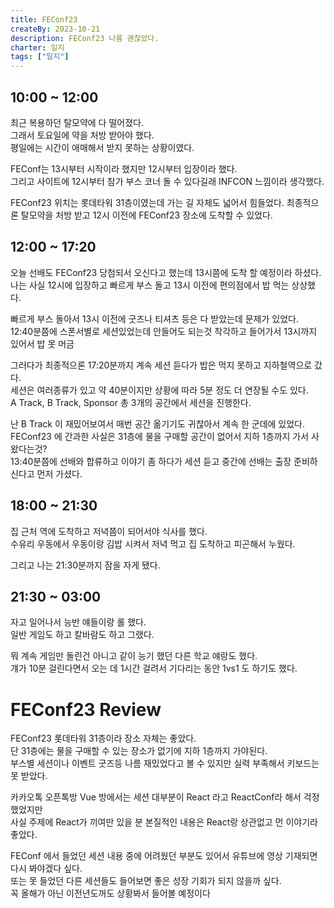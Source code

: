 ```yaml
---
title: FEConf23
createBy: 2023-10-21
description: FEConf23 나름 괜찮았다.
charter: 일지
tags: ["일지"]
---
```


## 10:00 ~ 12:00

최근 복용하던 탈모약에 다 떨어졌다.  
그래서 토요일에 약을 처방 받아야 했다.  
평일에는 시간이 애매해서 받지 못하는 상황이였다.

FEConf는 13시부터 시작이라 했지만 12시부터 입장이라 했다.  
그리고 사이트에 12시부터 참가 부스 코너 돌 수 있다길래 INFCON 느낌이라 생각했다.

FEConf23 위치는 롯데타워 31층이였는데 가는 길 자체도 넓어서 힘들었다.
최종적으론 탈모약을 처방 받고 12시 이전에 FEConf23 장소에 도착할 수 있었다.

## 12:00 ~ 17:20

오늘 선배도 FEConf23 당첨되서 오신다고 했는데 13시쯤에 도착 할 예정이라 하셨다.  
나는 사실 12시에 입장하고 빠르게 부스 돌고 13시 이전에 편의점에서 밥 먹는 상상했다.

빠르게 부스 돌아서 13시 이전에 굿즈나 티셔츠 등은 다 받았는데 문제가 있었다.  
12:40분쯤에 스폰서별로 세션있었는데 안들어도 되는것 착각하고 들어가서 13시까지 있어서 밥 못 머금

그러다가 최종적으론 17:20분까지 계속 세션 듣다가 밥은 먹지 못하고 지하철역으로 갔다.  
세션은 여러종류가 있고 약 40분이지만 상황에 따라 5분 정도 더 연장될 수도 있다.  
A Track, B Track, Sponsor 총 3개의 공간에서 세션을 진행한다.

난 B Track 이 재밌어보여서 매번 공간 옮기기도 귀찮아서 계속 한 군데에 있었다.  
FEConf23 에 간과한 사실은 31층에 물을 구매할 공간이 없어서 지하 1층까지 가서 사왔다는것?  
13:40분쯤에 선배와 합류하고 이야기 좀 하다가 세션 듣고 중간에 선배는 출장 준비하신다고 먼저 가셨다.

## 18:00 ~ 21:30

집 근처 역에 도착하고 저녁쯤이 되어서야 식사를 했다.  
수유리 우동에서 우동이랑 김밥 시켜서 저녁 먹고 집 도착하고 피곤해서 누웠다.

그리고 나는 21:30분까지 잠을 자게 됐다.

## 21:30 ~ 03:00

자고 일어나서 능반 얘들이랑 롤 했다.  
일반 게임도 하고 칼바람도 하고 그랬다.

뭐 계속 게임만 돌린건 아니고 같이 능기 했던 다른 학교 얘랑도 했다.  
걔가 10분 걸린다면서 오는 데 1시간 걸려서 기다리는 동안 1vs1 도 하기도 했다.

# FEConf23 Review

FEConf23 롯데타워 31층이라 장소 자체는 좋았다.  
단 31층에는 물을 구매할 수 있는 장소가 없기에 지하 1층까지 가야된다.  
부스별 세션이나 이벤트 굿즈등 나름 재밌었다고 볼 수 있지만 실력 부족해서 키보드는 못 받았다.

카카오톡 오픈톡방 Vue 방에서는 세션 대부분이 React 라고 ReactConf라 해서 걱정했었지만  
사실 주제에 React가 끼여만 있을 분 본질적인 내용은 React랑 상관없고 먼 이야기라 좋았다.

FEConf 에서 들었던 세션 내용 중에 어려웠던 부분도 있어서 유튜브에 영상 기재되면 다시 봐야겠다 싶다.  
또는 못 들었던 다른 세션들도 들어보면 좋은 성장 기회가 되지 않을까 싶다.  
꼭 올해가 아닌 이전년도꺼도 상황봐서 들어볼 예정이다
